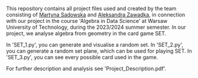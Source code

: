 This repository contains all project files used and created by the team consisting of [Martyna Sadowska](https://github.com/Martyna-265) and [Aleksandra Zawadka](https://github.com/Ola-zaw), in connection with our project in the course 'Algebra in Data Science' at Warsaw University of Technology, during the 2023/2024 summer semester.
In our project, we analyse algebra from geometry in the card game SET.

In 'SET_1.py', you can generate and visualise a random set. In 'SET_2.py', you can generate a random set plane, which can be used for playing SET. In 'SET_3.py', you can see every possible card used in the game.

For further description and analysis see 'Project_Description.pdf'.
